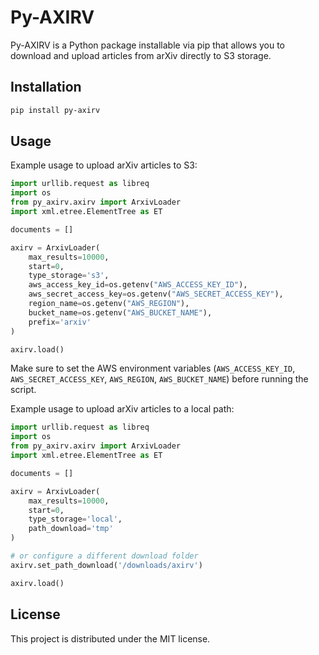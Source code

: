 # Py-AXIRV

Py-AXIRV is a Python package installable via pip that allows you to download and upload articles from arXiv directly to S3 storage.

## Installation

```bash
pip install py-axirv
```

## Usage

Example usage to upload arXiv articles to S3:

```python
import urllib.request as libreq
import os
from py_axirv.axirv import ArxivLoader
import xml.etree.ElementTree as ET

documents = []

axirv = ArxivLoader(
    max_results=10000,
    start=0,
    type_storage='s3',
    aws_access_key_id=os.getenv("AWS_ACCESS_KEY_ID"),
    aws_secret_access_key=os.getenv("AWS_SECRET_ACCESS_KEY"),
    region_name=os.getenv("AWS_REGION"),
    bucket_name=os.getenv("AWS_BUCKET_NAME"),
    prefix='arxiv'
)

axirv.load()
```

Make sure to set the AWS environment variables (`AWS_ACCESS_KEY_ID`, `AWS_SECRET_ACCESS_KEY`, `AWS_REGION`, `AWS_BUCKET_NAME`) before running the script.

Example usage to upload arXiv articles to a local path:

```python
import urllib.request as libreq
import os
from py_axirv.axirv import ArxivLoader
import xml.etree.ElementTree as ET

documents = []

axirv = ArxivLoader(
    max_results=10000,
    start=0,
    type_storage='local',
    path_download='tmp'
)

# or configure a different download folder
axirv.set_path_download('/downloads/axirv')

axirv.load()
```

## License

This project is distributed under the MIT license.